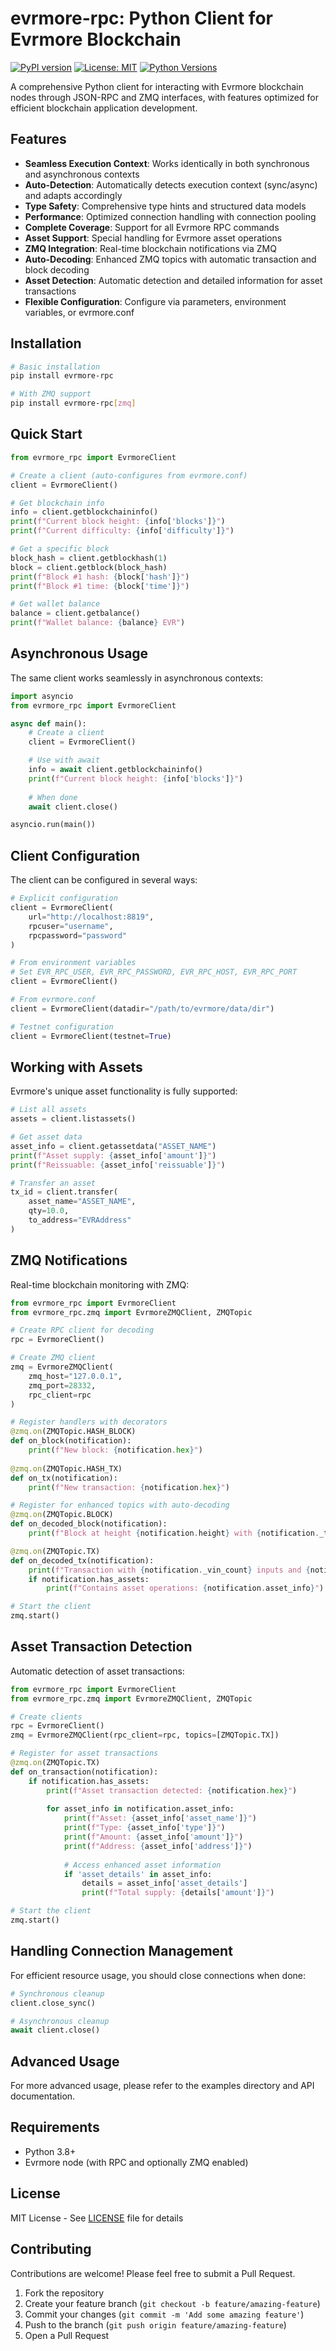 # evrmore-rpc: Python Client for Evrmore Blockchain

[![PyPI version](https://badge.fury.io/py/evrmore-rpc.svg)](https://badge.fury.io/py/evrmore-rpc)
[![License: MIT](https://img.shields.io/badge/License-MIT-yellow.svg)](https://opensource.org/licenses/MIT)
[![Python Versions](https://img.shields.io/pypi/pyversions/evrmore-rpc.svg)](https://pypi.org/project/evrmore-rpc/)

A comprehensive Python client for interacting with Evrmore blockchain nodes through JSON-RPC and ZMQ interfaces, with features optimized for efficient blockchain application development.

## Features

- **Seamless Execution Context**: Works identically in both synchronous and asynchronous contexts
- **Auto-Detection**: Automatically detects execution context (sync/async) and adapts accordingly
- **Type Safety**: Comprehensive type hints and structured data models
- **Performance**: Optimized connection handling with connection pooling
- **Complete Coverage**: Support for all Evrmore RPC commands
- **Asset Support**: Special handling for Evrmore asset operations
- **ZMQ Integration**: Real-time blockchain notifications via ZMQ
- **Auto-Decoding**: Enhanced ZMQ topics with automatic transaction and block decoding
- **Asset Detection**: Automatic detection and detailed information for asset transactions
- **Flexible Configuration**: Configure via parameters, environment variables, or evrmore.conf

## Installation

```bash
# Basic installation
pip install evrmore-rpc

# With ZMQ support
pip install evrmore-rpc[zmq]
```

## Quick Start

```python
from evrmore_rpc import EvrmoreClient

# Create a client (auto-configures from evrmore.conf)
client = EvrmoreClient()

# Get blockchain info
info = client.getblockchaininfo()
print(f"Current block height: {info['blocks']}")
print(f"Current difficulty: {info['difficulty']}")

# Get a specific block
block_hash = client.getblockhash(1)
block = client.getblock(block_hash)
print(f"Block #1 hash: {block['hash']}")
print(f"Block #1 time: {block['time']}")

# Get wallet balance
balance = client.getbalance()
print(f"Wallet balance: {balance} EVR")
```

## Asynchronous Usage

The same client works seamlessly in asynchronous contexts:

```python
import asyncio
from evrmore_rpc import EvrmoreClient

async def main():
    # Create a client
    client = EvrmoreClient()

    # Use with await
    info = await client.getblockchaininfo()
    print(f"Current block height: {info['blocks']}")
    
    # When done
    await client.close()

asyncio.run(main())
```

## Client Configuration

The client can be configured in several ways:

```python
# Explicit configuration
client = EvrmoreClient(
    url="http://localhost:8819",
    rpcuser="username",
    rpcpassword="password"
)

# From environment variables
# Set EVR_RPC_USER, EVR_RPC_PASSWORD, EVR_RPC_HOST, EVR_RPC_PORT
client = EvrmoreClient()

# From evrmore.conf
client = EvrmoreClient(datadir="/path/to/evrmore/data/dir")

# Testnet configuration
client = EvrmoreClient(testnet=True)
```

## Working with Assets

Evrmore's unique asset functionality is fully supported:

```python
# List all assets
assets = client.listassets()

# Get asset data
asset_info = client.getassetdata("ASSET_NAME")
print(f"Asset supply: {asset_info['amount']}")
print(f"Reissuable: {asset_info['reissuable']}")

# Transfer an asset
tx_id = client.transfer(
    asset_name="ASSET_NAME",
    qty=10.0,
    to_address="EVRAddress"
)
```

## ZMQ Notifications

Real-time blockchain monitoring with ZMQ:

```python
from evrmore_rpc import EvrmoreClient
from evrmore_rpc.zmq import EvrmoreZMQClient, ZMQTopic

# Create RPC client for decoding
rpc = EvrmoreClient()

# Create ZMQ client
zmq = EvrmoreZMQClient(
    zmq_host="127.0.0.1", 
    zmq_port=28332,
    rpc_client=rpc
)

# Register handlers with decorators
@zmq.on(ZMQTopic.HASH_BLOCK)
def on_block(notification):
    print(f"New block: {notification.hex}")
    
@zmq.on(ZMQTopic.HASH_TX)
def on_tx(notification):
    print(f"New transaction: {notification.hex}")

# Register for enhanced topics with auto-decoding
@zmq.on(ZMQTopic.BLOCK)
def on_decoded_block(notification):
    print(f"Block at height {notification.height} with {notification._tx_count} transactions")

@zmq.on(ZMQTopic.TX)
def on_decoded_tx(notification):
    print(f"Transaction with {notification._vin_count} inputs and {notification._vout_count} outputs")
    if notification.has_assets:
        print(f"Contains asset operations: {notification.asset_info}")

# Start the client
zmq.start()
```

## Asset Transaction Detection

Automatic detection of asset transactions:

```python
from evrmore_rpc import EvrmoreClient
from evrmore_rpc.zmq import EvrmoreZMQClient, ZMQTopic

# Create clients
rpc = EvrmoreClient()
zmq = EvrmoreZMQClient(rpc_client=rpc, topics=[ZMQTopic.TX])

# Register for asset transactions
@zmq.on(ZMQTopic.TX)
def on_transaction(notification):
    if notification.has_assets:
        print(f"Asset transaction detected: {notification.hex}")
        
        for asset_info in notification.asset_info:
            print(f"Asset: {asset_info['asset_name']}")
            print(f"Type: {asset_info['type']}")
            print(f"Amount: {asset_info['amount']}")
            print(f"Address: {asset_info['address']}")
            
            # Access enhanced asset information
            if 'asset_details' in asset_info:
                details = asset_info['asset_details'] 
                print(f"Total supply: {details['amount']}")

# Start the client
zmq.start()
```

## Handling Connection Management

For efficient resource usage, you should close connections when done:

```python
# Synchronous cleanup
client.close_sync()

# Asynchronous cleanup
await client.close()
```

## Advanced Usage

For more advanced usage, please refer to the examples directory and API documentation.

## Requirements

- Python 3.8+
- Evrmore node (with RPC and optionally ZMQ enabled)

## License

MIT License - See [LICENSE](LICENSE) file for details

## Contributing

Contributions are welcome! Please feel free to submit a Pull Request.

1. Fork the repository
2. Create your feature branch (`git checkout -b feature/amazing-feature`)
3. Commit your changes (`git commit -m 'Add some amazing feature'`)
4. Push to the branch (`git push origin feature/amazing-feature`)
5. Open a Pull Request